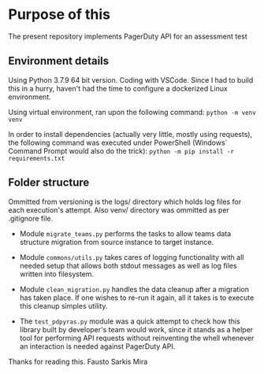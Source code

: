 # Purpose of this

The present repository implements PagerDuty API for an assessment test

## Environment details

Using Python 3.7.9 64 bit version. Coding with VSCode. Since I had to build this in a hurry, haven't had the time to configure a dockerized Linux environment.

Using virtual environment, ran upon the following command: `python -m venv venv`

In order to install dependencies (actually very little, mostly using requests), the following command was executed under PowerShell (Windows´ Command Prompt would also do the trick): `python -m pip install -r requirements.txt`

## Folder structure

Ommitted from versioning is the logs/ directory which holds log files for each execution's attempt. 
Also venv/ directory was ommitted as per .gitignore file.

- Module `migrate_teams.py` performs the tasks to allow teams data structure migration from source instance to target instance.

- Module `commons/utils.py` takes cares of logging functionality with all needed setup that allows both stdout messages as well as log files written into filesystem.

- Module `clean_migration.py` handles the data cleanup after a migration has taken place. If one wishes to re-run it again, all it takes is to execute this cleanup simples utility.

- The `test_pdpyras.py` module was a quick attempt to check how this library built by developer's team would work, since it stands as a helper tool for performing API requests without reinventing the whell whenever an interaction is needed against PagerDuty API.

Thanks for reading this.
Fausto Sarkis Mira